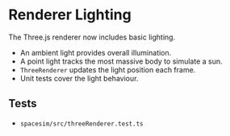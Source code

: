 # Renderer Lighting

The Three.js renderer now includes basic lighting.

- An ambient light provides overall illumination.
- A point light tracks the most massive body to simulate a sun.
- `ThreeRenderer` updates the light position each frame.
- Unit tests cover the light behaviour.

## Tests
- `spacesim/src/threeRenderer.test.ts`
